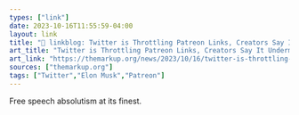 ```yaml
---
types: ["link"]
date: 2023-10-16T11:55:59-04:00
layout: link
title: "🔗 linkblog: Twitter is Throttling Patreon Links, Creators Say It Undermines Their Livelihood – The Markup'"
art_title: "Twitter is Throttling Patreon Links, Creators Say It Undermines Their Livelihood – The Markup"
art_link: "https://themarkup.org/news/2023/10/16/twitter-is-throttling-patreon-links-creators-say-it-undermines-their-livelihood"
sources: ["themarkup.org"]
tags: ["Twitter","Elon Musk","Patreon"]
---
```

Free speech absolutism at its finest.
